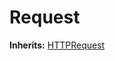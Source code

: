 # Request
**Inherits:** [HTTPRequest](https://docs.godotengine.org/de/4.x/classes/class_httprequest.html)
